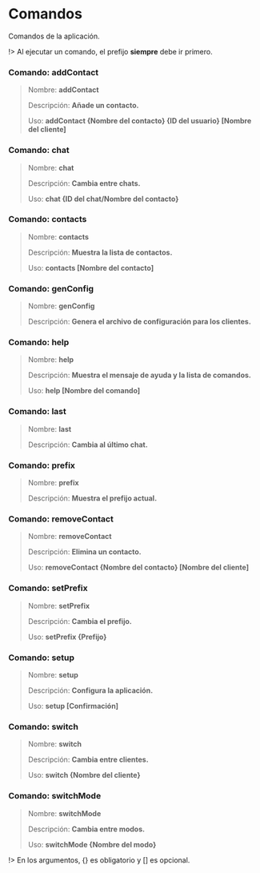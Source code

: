 # Comandos
Comandos de la aplicación.


!> Al ejecutar un comando, el prefijo **siempre** debe ir primero.


### Comando: addContact

> Nombre: **addContact**
>
> Descripción: **Añade un contacto.**
>
> Uso: **addContact {Nombre del contacto} {ID del usuario} [Nombre del cliente]**


### Comando: chat

> Nombre: **chat**
>
> Descripción: **Cambia entre chats.**
>
> Uso: **chat {ID del chat/Nombre del contacto}**


### Comando: contacts

> Nombre: **contacts**
>
> Descripción: **Muestra la lista de contactos.**
>
> Uso: **contacts [Nombre del contacto]**


### Comando: genConfig

> Nombre: **genConfig**
>
> Descripción: **Genera el archivo de configuración para los clientes.**


### Comando: help

> Nombre: **help**
>
> Descripción: **Muestra el mensaje de ayuda y la lista de comandos.**
>
> Uso: **help [Nombre del comando]**


### Comando: last

> Nombre: **last**
>
> Descripción: **Cambia al último chat.**


### Comando: prefix

> Nombre: **prefix**
>
> Descripción: **Muestra el prefijo actual.**


### Comando: removeContact

> Nombre: **removeContact**
>
> Descripción: **Elimina un contacto.**
>
> Uso: **removeContact {Nombre del contacto} [Nombre del cliente]**


### Comando: setPrefix

> Nombre: **setPrefix**
>
> Descripción: **Cambia el prefijo.**
>
> Uso: **setPrefix {Prefijo}**


### Comando: setup

> Nombre: **setup**
>
> Descripción: **Configura la aplicación.**
>
> Uso: **setup [Confirmación]**


### Comando: switch

> Nombre: **switch**
>
> Descripción: **Cambia entre clientes.**
>
> Uso: **switch {Nombre del cliente}**


### Comando: switchMode

> Nombre: **switchMode**
>
> Descripción: **Cambia entre modos.**
>
> Uso: **switchMode {Nombre del modo}**



!> En los argumentos, {} es obligatorio y [] es opcional.